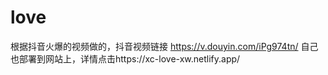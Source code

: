 # love
根据抖音火爆的视频做的，抖音视频链接 https://v.douyin.com/iPg974tn/
自己也部署到网站上，详情点击https://xc-love-xw.netlify.app/
